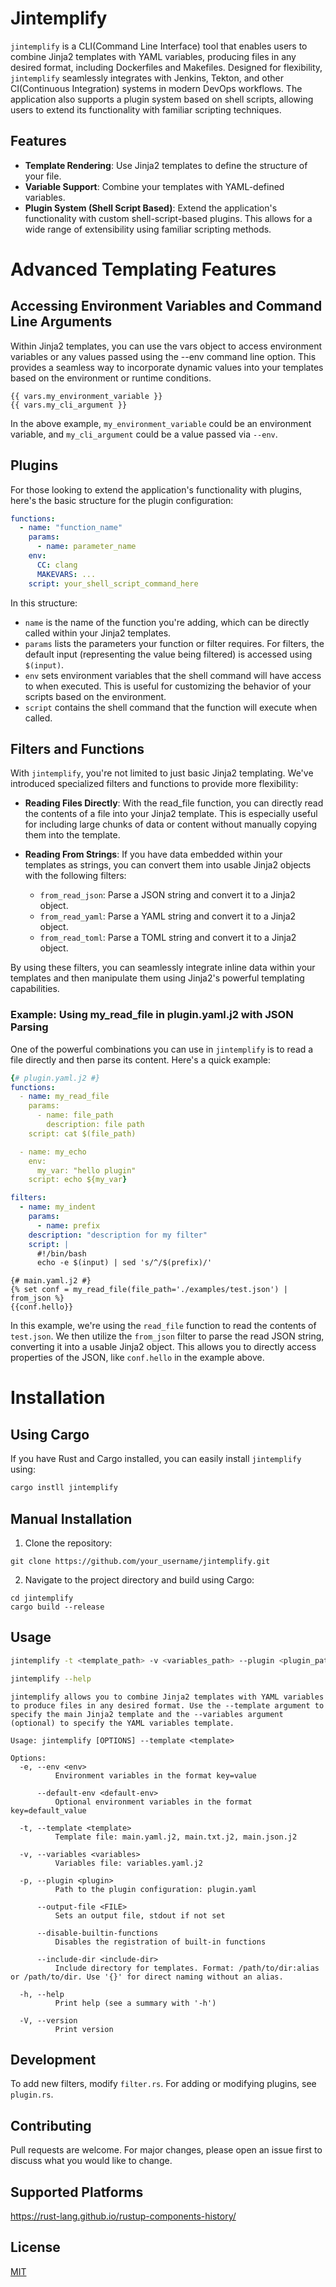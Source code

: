 # Jintemplify

`jintemplify` is a CLI(Command Line Interface) tool that enables users to combine Jinja2 templates with YAML variables, producing files in any desired format, including Dockerfiles and Makefiles. Designed for flexibility, `jintemplify` seamlessly integrates with Jenkins, Tekton, and other CI(Continuous Integration) systems in modern DevOps workflows. The application also supports a plugin system based on shell scripts, allowing users to extend its functionality with familiar scripting techniques.

## Features

- **Template Rendering**: Use Jinja2 templates to define the structure of your file.
- **Variable Support**: Combine your templates with YAML-defined variables.
- **Plugin System (Shell Script Based)**: Extend the application's functionality with custom shell-script-based plugins. This allows for a wide range of extensibility using familiar scripting methods.

# Advanced Templating Features

## Accessing Environment Variables and Command Line Arguments

Within Jinja2 templates, you can use the vars object to access environment variables or any values passed using the --env command line option. This provides a seamless way to incorporate dynamic values into your templates based on the environment or runtime conditions.

```jinja2
{{ vars.my_environment_variable }}
{{ vars.my_cli_argument }}
```

In the above example, `my_environment_variable` could be an environment variable, and `my_cli_argument` could be a value passed via `--env`.

## Plugins

For those looking to extend the application's functionality with plugins, here's the basic structure for the plugin configuration:

```yaml
functions:
  - name: "function_name"
    params:
      - name: parameter_name
    env:
      CC: clang
      MAKEVARS: ...
    script: your_shell_script_command_here
```

In this structure:

- `name` is the name of the function you're adding, which can be directly called within your Jinja2 templates.
- `params` lists the parameters your function or filter requires. For filters, the default input (representing the value being filtered) is accessed using `$(input)`.
- `env` sets environment variables that the shell command will have access to when executed. This is useful for customizing the behavior of your scripts based on the environment.
- `script` contains the shell command that the function will execute when called.

## Filters and Functions

With `jintemplify`, you're not limited to just basic Jinja2 templating. We've introduced specialized filters and functions to provide more flexibility:

- **Reading Files Directly**: With the read_file function, you can directly read the contents of a file into your Jinja2 template. This is especially useful for including large chunks of data or content without manually copying them into the template.

- **Reading From Strings**: If you have data embedded within your templates as strings, you can convert them into usable Jinja2 objects with the following filters:
  - `from_read_json`: Parse a JSON string and convert it to a Jinja2 object.
  - `from_read_yaml`: Parse a YAML string and convert it to a Jinja2 object.
  - `from_read_toml`: Parse a TOML string and convert it to a Jinja2 object.

By using these filters, you can seamlessly integrate inline data within your templates and then manipulate them using Jinja2's powerful templating capabilities.

### Example: Using my_read_file in plugin.yaml.j2 with JSON Parsing

One of the powerful combinations you can use in `jintemplify` is to read a file directly and then parse its content. Here's a quick example:

```yaml
{# plugin.yaml.j2 #}
functions:
  - name: my_read_file
    params:
      - name: file_path
        description: file path
    script: cat $(file_path)

  - name: my_echo
    env:
      my_var: "hello plugin"
    script: echo ${my_var}

filters:
  - name: my_indent
    params:
      - name: prefix
    description: "description for my filter"
    script: |
      #!/bin/bash
      echo -e $(input) | sed 's/^/$(prefix)/'

```

```jinja
{# main.yaml.j2 #}
{% set conf = my_read_file(file_path='./examples/test.json') | from_json %}
{{conf.hello}}
```

In this example, we're using the `read_file` function to read the contents of `test.json`. We then utilize the `from_json` filter to parse the read JSON string, converting it into a usable Jinja2 object. This allows you to directly access properties of the JSON, like `conf.hello` in the example above.

# Installation

## Using Cargo

If you have Rust and Cargo installed, you can easily install `jintemplify` using:

```bash
cargo instll jintemplify
```

## Manual Installation

1. Clone the repository:

```
git clone https://github.com/your_username/jintemplify.git
```

2. Navigate to the project directory and build using Cargo:

```
cd jintemplify
cargo build --release
```

## Usage

```bash
jintemplify -t <template_path> -v <variables_path> --plugin <plugin_path>
```

```bash
jintemplify --help
```

```plaintext
jintemplify allows you to combine Jinja2 templates with YAML variables to produce files in any desired format. Use the --template argument to specify the main Jinja2 template and the --variables argument (optional) to specify the YAML variables template.

Usage: jintemplify [OPTIONS] --template <template>

Options:
  -e, --env <env>
          Environment variables in the format key=value

      --default-env <default-env>
          Optional environment variables in the format key=default_value

  -t, --template <template>
          Template file: main.yaml.j2, main.txt.j2, main.json.j2

  -v, --variables <variables>
          Variables file: variables.yaml.j2

  -p, --plugin <plugin>
          Path to the plugin configuration: plugin.yaml

      --output-file <FILE>
          Sets an output file, stdout if not set

      --disable-builtin-functions
          Disables the registration of built-in functions

      --include-dir <include-dir>
          Include directory for templates. Format: /path/to/dir:alias or /path/to/dir. Use '{}' for direct naming without an alias.

  -h, --help
          Print help (see a summary with '-h')

  -V, --version
          Print version
```

## Development

To add new filters, modify `filter.rs`. For adding or modifying plugins, see `plugin.rs`.

## Contributing

Pull requests are welcome. For major changes, please open an issue first to discuss what you would like to change.

## Supported Platforms

https://rust-lang.github.io/rustup-components-history/

## License

[MIT](https://choosealicense.com/licenses/mit/)
